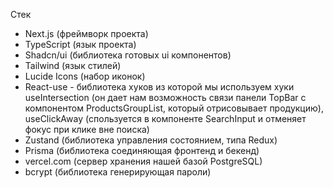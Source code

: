 Стек

- Next.js (фреймворк проекта)
- TypeScript (язык проекта)
- Shadcn/ui (библиотека готовых ui компонентов)
- Tailwind (язык стилей)
- Lucide Icons (набор иконок)
- React-use - библиотека хуков из которой мы используем хуки useIntersection (он дает нам возможность связи панели TopBar с компонентом ProductsGroupList, который отрисовывает продукцию), useClickAway (спользуется в компоненте SearchInput и отменяет фокус при клике вне поиска)
- Zustand (библиотека управления состоянием, типа Redux)
- Prisma (библиотека соединяющая фронтенд и бекенд)
- vercel.com (сервер хранения нашей базой PostgreSQL)
- bcrypt (библиотека генерирующая пароли)
